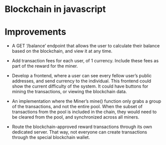 Blockchain in javascript
=

Improvements
===

* A GET ‘/balance’ endpoint that allows the user to calculate their balance based on the blockchain, and view it at any time.

* Add transaction fees for each user, of 1 currency. Include these fees as part of the reward for the miner.

* Develop a frontend, where a user can see every fellow user’s public addresses, and send currency to the individual. This frontend could show the current difficulty of the system. It could have buttons for mining the transactions, or viewing the blockchain data.

* An implementation where the Miner’s mine() function only grabs a group of the transactions, and not the entire pool. When the subset of transactions from the pool is included in the chain, they would need to be cleared from the pool, and synchronized across all miners.

* Route the blockchain-approved reward transactions through its own dedicated server. That way, not everyone can create transactions through the special blockchain wallet.